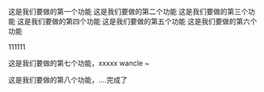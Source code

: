 这是我们要做的第一个功能
这是我们要做的第二个功能
这是我们要做的第三个功能
这是我们要做的第四个功能
这是我们要做的第五个功能
这是我们要做的第六个功能

111111

这是我们要做的第七个功能，xxxxx wancle ~

这是我们要做的第八个功能，....完成了
